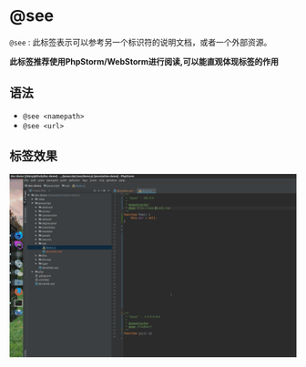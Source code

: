 # @see

`@see` : 此标签表示可以参考另一个标识符的说明文档，或者一个外部资源。

**此标签推荐使用PhpStorm/WebStorm进行阅读,可以能直观体现标签的作用**

## 语法

- `@see <namepath>`
- `@see <url>`

## 标签效果

![demo.jpg](./docs/demo1.gif)
